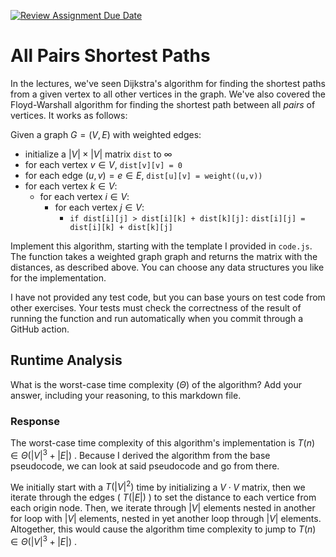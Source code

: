 [![Review Assignment Due Date](https://classroom.github.com/assets/deadline-readme-button-24ddc0f5d75046c5622901739e7c5dd533143b0c8e959d652212380cedb1ea36.svg)](https://classroom.github.com/a/2i4vCRmk)
# All Pairs Shortest Paths

In the lectures, we've seen Dijkstra's algorithm for finding the shortest paths
from a given vertex to all other vertices in the graph. We've also covered the
Floyd-Warshall algorithm for finding the shortest path between all *pairs* of
vertices. It works as follows:

Given a graph $G = (V, E)$ with weighted edges:
- initialize a $|V|\times|V|$ matrix `dist` to $\infty$
- for each vertex $v \in V$, `dist[v][v] = 0`
- for each edge $(u,v) = e \in E$, `dist[u][v] = weight((u,v))`
- for each vertex $k\in V$:
    - for each vertex $i\in V$:
        - for each vertex $j\in V$:
            - `if dist[i][j] > dist[i][k] + dist[k][j]:`
              `dist[i][j] = dist[i][k] + dist[k][j]`

Implement this algorithm, starting with the template I provided in `code.js`.
The function takes a weighted graph graph and returns the matrix with the
distances, as described above. You can choose any data structures you like for
the implementation.

I have not provided any test code, but you can base yours on test code from
other exercises. Your tests must check the correctness of the result of running
the function and run automatically when you commit through a GitHub action.

## Runtime Analysis

What is the worst-case time complexity ($\Theta$) of the algorithm? Add your
answer, including your reasoning, to this markdown file.

### Response

The worst-case time complexity of this algorithm's implementation is
$T(n) \in \Theta(|V|^3 + |E|)$ . Because I derived the algorithm from the 
base pseudocode, we can look at said pseudocode and go from there.

We initially start with a $T(|V|^2)$ time by initializing a $V \cdot V$
matrix, then we iterate through the edges ( $T(|E|)$ ) to set the distance
to each vertice from each origin node. Then, we iterate through $|V|$ elements
nested in another for loop with $|V|$ elements, nested in yet another loop
through $|V|$ elements. Altogether, this would cause the algorithm time
complexity to jump to $T(n) \in \Theta(|V|^3 + |E|)$ .